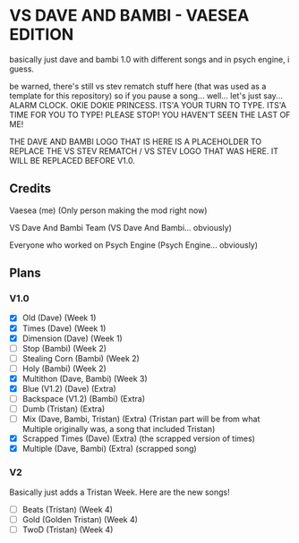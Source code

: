 # VS DAVE AND BAMBI - VAESEA EDITION
basically just dave and bambi 1.0 with different songs and in psych engine, i guess.

be warned, there's still vs stev rematch stuff here (that was used as a template for this repository) so if you pause a song... well... let's just say... ALARM CLOCK. OKIE DOKIE PRINCESS. ITS'A YOUR TURN TO TYPE. ITS'A TIME FOR YOU TO TYPE! PLEASE STOP! YOU HAVEN'T SEEN THE LAST OF ME!

THE DAVE AND BAMBI LOGO THAT IS HERE IS A PLACEHOLDER TO REPLACE THE VS STEV REMATCH / VS STEV LOGO THAT WAS HERE. IT WILL BE REPLACED BEFORE V1.0.

## Credits
Vaesea (me) (Only person making the mod right now)

VS Dave And Bambi Team (VS Dave And Bambi... obviously)

Everyone who worked on Psych Engine (Psych Engine... obviously)

## Plans
### V1.0
- [x] Old (Dave) (Week 1)
- [x] Times (Dave) (Week 1)
- [x] Dimension (Dave) (Week 1)
- [ ] Stop (Bambi) (Week 2)
- [ ] Stealing Corn (Bambi) (Week 2)
- [ ] Holy (Bambi) (Week 2)
- [x] Multithon (Dave, Bambi) (Week 3)
- [x] Blue (V1.2) (Dave) (Extra)
- [ ] Backspace (V1.2) (Bambi) (Extra)
- [ ] Dumb (Tristan) (Extra)
- [ ] Mix (Dave, Bambi, Tristan) (Extra) (Tristan part will be from what Multiple originally was, a song that included Tristan)
- [x] Scrapped Times (Dave) (Extra) (the scrapped version of times)
- [x] Multiple (Dave, Bambi) (Extra) (scrapped song)

### V2
Basically just adds a Tristan Week. Here are the new songs!
- [ ] Beats (Tristan) (Week 4)
- [ ] Gold (Golden Tristan) (Week 4)
- [ ] TwoD (Tristan) (Week 4)
